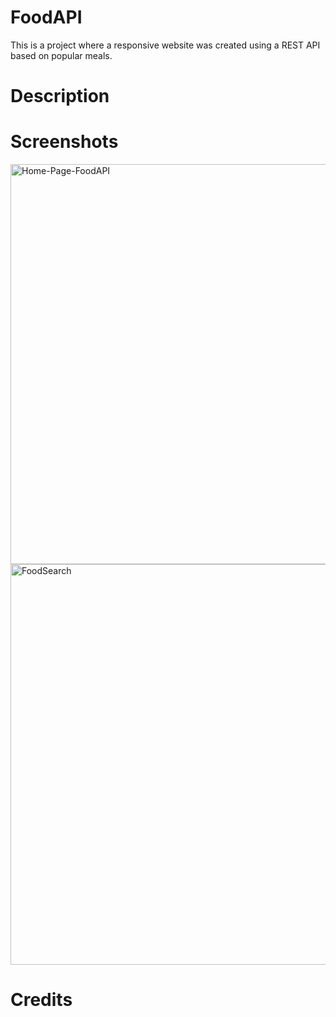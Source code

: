 # FoodAPI
This is a project where a responsive website was created using a REST API based on popular meals.  

# Description


# Screenshots

<img width="640" alt="Home-Page-FoodAPI" src="https://user-images.githubusercontent.com/58525723/208777394-4d6cbea4-afc4-4084-8e2a-2d21f760e743.png">
<img width="641" alt="FoodSearch" src="https://user-images.githubusercontent.com/58525723/208777946-3203ce05-1802-471d-83be-991e4a880757.png">

 # Credits

